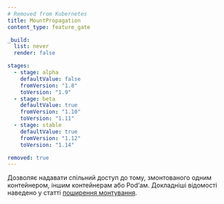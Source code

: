 ```yaml
---
# Removed from Kubernetes
title: MountPropagation
content_type: feature_gate

_build:
  list: never
  render: false

stages:
  - stage: alpha 
    defaultValue: false
    fromVersion: "1.8"
    toVersion: "1.9"
  - stage: beta 
    defaultValue: true
    fromVersion: "1.10"
    toVersion: "1.11"
  - stage: stable
    defaultValue: true
    fromVersion: "1.12"
    toVersion: "1.14"

removed: true
---
```

Дозволяє надавати спільний доступ до тому, змонтованого одним контейнером, іншим контейнерам або Podʼам. Докладніші відомості наведено у статті [поширення монтування](/docs/concepts/storage/volumes/#mount-propagation).
